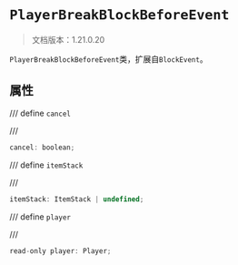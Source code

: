 # `PlayerBreakBlockBeforeEvent`

> 文档版本：1.21.0.20

`PlayerBreakBlockBeforeEvent`类，扩展自`BlockEvent`。

## 属性

/// define
`cancel`


///

```js
cancel: boolean;
```


/// define
`itemStack`


///

```js
itemStack: ItemStack | undefined;
```


/// define
`player`


///

```js
read-only player: Player;
```

